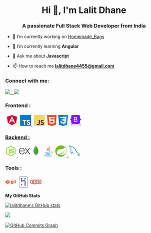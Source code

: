 
<h1 align="center">Hi 👋, I'm Lalit Dhane</h1>
<h3 align="center">A passionate Full Stack Web Developer from India</h3>

* 🔭 I’m currently working on [Homemade_Bags](https://github.com/LalitDhane/HomemadeBags_Backend)

* 🌱 I’m currently learning **Angular**

* 💬 Ask me about **Javascript**

* 📫 How to reach me **lalitdhane4455@gmail.com**


<h3 align="left">Connect with me:</h3>
<p align="left">
<a href="https://www.linkedin.com/in/lalit-dhane/" target="_blank" rel="noreferrer">
<img src ="https://img.shields.io/badge/LinkedIn-0077B5?style=for-the-badge&logo=linkedin&logoColor=white" /> &nbsp;
<a href="https://twitter.com/LMD90367359" target="_blank" rel="noreferrer">
<img src ="https://img.shields.io/badge/Twitter-1DA1F2?style=for-the-badge&logo=twitter&logoColor=white" />
</a>
</p>

<h3 align="left">Frontend : </h3>
<p align="left"> 
<a href="https://angular.io" target="_blank" rel="noreferrer"><img src="./angular.png" width="43" height="40" alt="Angular" /></a>
<a href="https://www.typescriptlang.org/" target="_blank" rel="noreferrer"><img src="./typescript-original.svg" alt="typescript" width="36" height="36"/> </a>&nbsp;<a href="https://developer.mozilla.org/en-US/docs/Web/JavaScript" target="_blank" rel="noreferrer"><img src="./javascript-original.svg" width="36" height="36" alt="Javascript" /></a> <a href="https://developer.mozilla.org/en-US/docs/Glossary/HTML5" target="_blank" rel="noreferrer"><img src="./html5-plain.svg" width="36" height="36" alt="HTML5" /></a><a href="https://www.w3.org/TR/CSS/#css" target="_blank" rel="noreferrer"><img src="./css3-original.svg" width="36" height="36" alt="CSS3" /></a>
<a href="https://getbootstrap.com" target="_blank" rel="noreferrer"> <img src="./bootstrap-original-wordmark.svg" alt="bootstrap" width="36" height="36"/>
</p>
<h3 align="left">Backend : </h3>
<p align="left">
<a href="https://nodejs.org/en/" target="_blank" rel="noreferrer"><img src="./nodejs-original.svg" width="36" height="36" alt="NodeJS" />&nbsp;</a>
<a href="https://expressjs.com/" target="_blank" rel="noreferrer"><img src="./express-original.svg" width="36" height="36" alt="Express" /></a><a href="https://www.mongodb.com/" target="_blank" rel="noreferrer"><img src="./mongodb-original.svg" width="36" height="36" alt="MongoDB" /></a>
<a href="https://www.java.com" target="_blank" rel="noreferrer"> <img src="./java-original.svg" alt="java" width="36" height="36"/></a>
<a href="https://spring.io/" target="_blank" rel="noreferrer"> <img src="./spring-original.svg" alt="spring" width="36" height="36"/>&nbsp;
<a href="https://www.mysql.com/" target="_blank" rel="noreferrer"> <img src="./mysql-original.svg" alt="mysql" width="36" height="36"/></a>
</p>
<h3 align="left">Tools : </h3>
<p align="left">
<a href="https://git-scm.com/" target="_blank" rel="noreferrer"> <img src="./git-plain-wordmark.svg" alt="git" width="36" height="36"/></a>
<a href="https://www.heroku.com/" target="_blank" rel="noreferrer"><img src="./heroku-original.svg" width="36" height="36" alt="Heroku" /></a>
<a href="https://www.npmjs.com/" target="_blank" rel="noreferrer"> <img src="./npm-original-wordmark.svg" alt="npm" width="36" height="36"/></a>
</p>



<b>My GitHub Stats</b>

<a href="http://www.github.com/lalitdhane"><img src="https://github-readme-stats.vercel.app/api?username=lalitdhane&show_icons=true&hide=&count_private=true&title_color=0891b2&text_color=ffffff&icon_color=0891b2&bg_color=1c1917&hide_border=true&show_icons=true" alt="lalitdhane's GitHub stats" /></a>

<a href="http://www.github.com/lalitdhane"><img src="https://github-readme-streak-stats.herokuapp.com/?user=lalitdhane&stroke=ffffff&background=1c1917&ring=0891b2&fire=0891b2&currStreakNum=ffffff&currStreakLabel=0891b2&sideNums=ffffff&sideLabels=ffffff&dates=ffffff&hide_border=true" /></a>

<a href="http://www.github.com/lalitdhane"><img src="https://activity-graph.herokuapp.com/graph?username=lalitdhane&bg_color=1c1917&color=ffffff&line=0891b2&point=ffffff&area_color=1c1917&area=true&hide_border=true&custom_title=GitHub%20Commits%20Graph" alt="GitHub Commits Graph" /></a>



